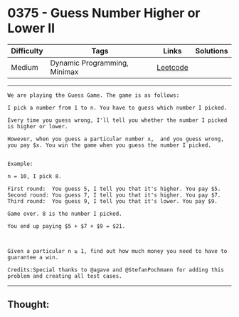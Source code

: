 # 0375 - Guess Number Higher or Lower II

Difficulty  | Tags | Links | Solutions
----------- | ---- | ----- | -----
Medium | Dynamic Programming, Minimax | [Leetcode](https://leetcode.com/problems/guess-number-higher-or-lower-ii/description/) |


-----------

```
We are playing the Guess Game. The game is as follows: 

I pick a number from 1 to n. You have to guess which number I picked.

Every time you guess wrong, I'll tell you whether the number I picked is higher or lower. 

However, when you guess a particular number x,  and you guess wrong, you pay $x. You win the game when you guess the number I picked.


Example:

n = 10, I pick 8.

First round:  You guess 5, I tell you that it's higher. You pay $5.
Second round: You guess 7, I tell you that it's higher. You pay $7.
Third round:  You guess 9, I tell you that it's lower. You pay $9.

Game over. 8 is the number I picked.

You end up paying $5 + $7 + $9 = $21.



Given a particular n ≥ 1, find out how much money you need to have to guarantee a win.

Credits:Special thanks to @agave and @StefanPochmann for adding this problem and creating all test cases.
```

-----------

## Thought:
